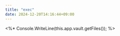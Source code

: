 ```yaml
---
title: "exec"
date: 2024-12-20T14:16:44+09:00
---
```

<%*
  Console.WriteLine(this.app.vault.getFiles());
%>
